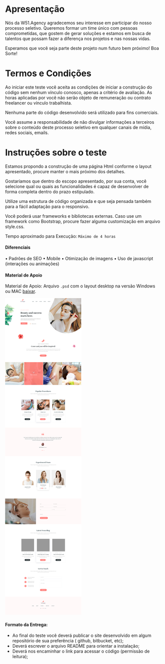 # Apresentação

Nós da W51.Agency agradecemos seu interesse em participar do nosso processo seletivo.
Queremos formar um time único com pessoas comprometidas, que gostem de gerar soluções e estamos em busca de talentos que possam fazer a diferença nos projetos e nas nossas vidas.

Esperamos que você seja parte deste projeto num futuro bem próximo! Boa Sorte!

# Termos e Condições

Ao iniciar este teste você aceita as condições de iniciar a construção do código sem nenhum vínculo conosco, apenas a critério de avaliação. As horas aplicadas por você não serão objeto de remuneração ou contrato freelancer ou  vínculo trabalhista.

Nenhuma parte do código desenvolvido será utilizado para fins comerciais.

Você assume a responsabilidade de não divulgar informações a terceiros sobre o conteúdo deste processo seletivo em qualquer canais de mídia, redes sociais, emails.

# Instruções sobre o teste

Estamos propondo a construção de uma página Html conforme o layout apresentado, procure manter o mais próximo dos detalhes.

Gostaríamos que dentro do escopo apresentado, por sua conta, você selecione qual ou quais as funcionalidades é capaz de desenvolver de forma completa dentro do prazo estipulado.

Utilize uma estrutura de código organizada e que seja pensada também para a fácil adaptação para o responsivo. 

Você poderá usar frameworks e bibliotecas externas.
Caso use um framework como Bootstrap, procure fazer alguma customização em arquivo style.css.

Tempo aproximado para Execução: `Máximo de 4 horas`

####  Diferenciais

• Padrões de SEO
• Mobile
• Otimização de imagens
• Uso de javascript (interações ou animações)

####  Material de Apoio

Material de Apoio: Arquivo `.psd` com o layout desktop na versão Windows ou MAC [baixar](https://drive.google.com/file/d/15q_q8q0-OeVxApRXAJKvWHjaLIjL2fXU/view?usp=sharing).

![layout-desktop](utils/front_SPA_desktop.jpg)

#### Formato da Entrega:

- Ao final do teste você deverá publicar o site desenvolvido em algum repositório de sua preferência ( github, bitbucket, etc);
- Deverá escrever o arquivo README para orientar a instalação;
- Deverá nos encaminhar o link para acessar o código (permissão de leitura);
